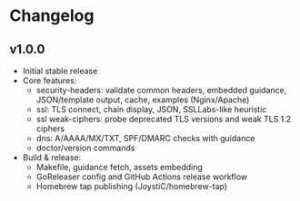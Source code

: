 # Changelog

## v1.0.0

- Initial stable release
- Core features:
  - security-headers: validate common headers, embedded guidance, JSON/template output, cache, examples (Nginx/Apache)
  - ssl: TLS connect, chain display, JSON, SSLLabs-like heuristic
  - ssl weak-ciphers: probe deprecated TLS versions and weak TLS 1.2 ciphers
  - dns: A/AAAA/MX/TXT, SPF/DMARC checks with guidance
  - doctor/version commands
- Build & release:
  - Makefile, guidance fetch, assets embedding
  - GoReleaser config and GitHub Actions release workflow
  - Homebrew tap publishing (JoystiC/homebrew-tap)
